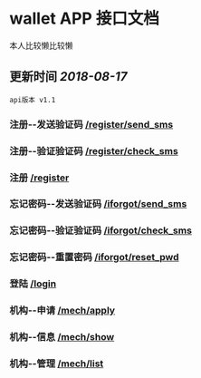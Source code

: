# wallet APP 接口文档

本人比较懒比较懒

## 更新时间 *2018-08-17* 
`api版本 v1.1`

### 注册--发送验证码 [/register/send_sms](https://github.com/haiaouang/exb/blob/master/wallet-app-api/v1.1/register/send_sms.md)

### 注册--验证验证码 [/register/check_sms](https://github.com/haiaouang/exb/blob/master/wallet-app-api/v1.1/register/check_sms.md)

### 注册 [/register](https://github.com/haiaouang/exb/blob/master/wallet-app-api/v1.1/register/register.md)

### 忘记密码--发送验证码 [/iforgot/send_sms](https://github.com/haiaouang/exb/blob/master/wallet-app-api/v1.1/iforgot/send_sms.md)

### 忘记密码--验证验证码 [/iforgot/check_sms](https://github.com/haiaouang/exb/blob/master/wallet-app-api/v1.1/iforgot/check_sms.md)

### 忘记密码--重置密码 [/iforgot/reset_pwd](https://github.com/haiaouang/exb/blob/master/wallet-app-api/v1.1/iforgot/reset_pwd.md)

### 登陆 [/login](https://github.com/haiaouang/exb/blob/master/wallet-app-api/v1.1/login/login.md)

### 机构--申请 [/mech/apply](https://github.com/haiaouang/exb/blob/master/wallet-app-api/v1.1//mech/apply.md)

### 机构--信息 [/mech/show](https://github.com/haiaouang/exb/blob/master/wallet-app-api/v1.1/mech/show.md)

### 机构--管理 [/mech/list](https://github.com/haiaouang/exb/blob/master/wallet-app-api/v1.1/mech/list.md)
